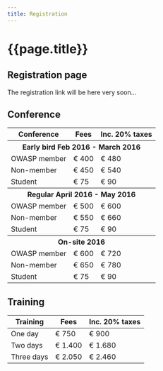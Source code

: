```yaml
---
title: Registration
---
```


# {{page.title}}

## Registration page

The registration link will be here very soon...


## Conference

<table class="registration">
  <thead>
    <tr>
      <th>Conference</th>
      <th>Fees</th>
      <th>Inc. 20% taxes</th>
    </tr>
  </thead>
  <tbody>
    <tr>
      <th colspan="3">Early bird Feb 2016 - March 2016</th>
    </tr>
    <tr>
      <td>OWASP member</td>
      <td>€ 400</td>
      <td>€ 480</td>
    </tr>
    <tr>
      <td>Non-member</td>
      <td>€ 450</td>
      <td>€ 540</td>
    </tr>
    <tr>
      <td>Student</td>
      <td>€ 75</td>
      <td>€ 90</td>
    </tr>
    <tr>
      <th colspan="3">Regular April 2016 - May 2016</th>
    </tr>
    <tr>
      <td>OWASP member</td>
      <td>€ 500</td>
      <td>€ 600</td>
    </tr>
    <tr>
      <td>Non-member</td>
      <td>€ 550</td>
      <td>€ 660</td>
    </tr>
    <tr>
      <td>Student</td>
      <td>€ 75</td>
      <td>€ 90</td>
    </tr>
    <tr>
      <th colspan="3">On-site 2016</th>
    </tr>
    <tr>
      <td>OWASP member</td>
      <td>€ 600</td>
      <td>€ 720</td>
    </tr>
    <tr>
      <td>Non-member</td>
      <td>€ 650</td>
      <td>€ 780</td>
    </tr>
    <tr>
      <td>Student</td>
      <td>€ 75</td>
      <td>€ 90</td>
    </tr>
  </tbody>
</table>

## Training
<table class="registration">
  <thead>
    <tr>
      <th>Training</th>
      <th>Fees</th>
      <th>Inc. 20% taxes</th>
    </tr>
  </thead>
  <tbody>
    <tr>
      <td>One day</td>
      <td>€ 750</td>
      <td>€ 900</td>
    </tr>
    <tr>
      <td>Two days</td>
      <td>€ 1.400</td>
      <td>€ 1.680</td>
    </tr>
    <tr>
      <td>Three days</td>
      <td>€ 2.050</td>
      <td>€ 2.460</td>
    </tr>
  </tbody>
</table>
